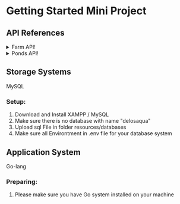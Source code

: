 # Getting Started Mini Project

## API References

<details>
  <summary>Farm API!</summary>
  
  **Resource URL**: api/v1/farms

  **Resource Information**:
   1. Reponse Format: JSON
   2. Requires Authentication: No
   3. Rate Limited: No

  <details>
    <summary>GET Methods</summary>
    1. Without parameters.
      - Example URL Request: api/v1/farms
      - Example Response Success:
            {
                "Status": 200,
                "Message": "GetFarm_All",
                "Data": [
                    {
                    "ID": 1,
                    "Name": "Farm 1",
                    "Description": {
                        "String": "a",
                        "Valid": true
                    },
                    "Thumbnails": {
                        "String": "a",
                        "Valid": true
                    },
                    "Created_at": {
                        "String": "2022-06-11 15:41:41",
                        "Valid": true
                    },
                    "Updated_at": {
                        "String": "2022-06-08 15:44:45",
                        "Valid": true
                    },
                    "Deleted_at": {
                        "String": "",
                        "Valid": false
                    }
                    },
                    {
                    "ID": 2,
                    "Name": "Farm 2",
                    "Description": {
                        "String": "a",
                        "Valid": true
                    },
                    "Thumbnails": {
                        "String": "a",
                        "Valid": true
                    },
                    "Created_at": {
                        "String": "2022-06-11 15:41:41",
                        "Valid": true
                    },
                    "Updated_at": {
                        "String": "",
                        "Valid": false
                    },
                    "Deleted_at": {
                        "String": "",
                        "Valid": false
                    }
                    },
                    {
                    "ID": 3,
                    "Name": "test",
                    "Description": {
                        "String": "",
                        "Valid": true
                    },
                    "Thumbnails": {
                        "String": "test update",
                        "Valid": true
                    },
                    "Created_at": {
                        "String": "2022-06-12 11:34:52",
                        "Valid": true
                    },
                    "Updated_at": {
                        "String": "2022-06-12 04:48:45",
                        "Valid": true
                    },
                    "Deleted_at": {
                        "String": "",
                        "Valid": false
                    }
                    },
                    {
                    "ID": 5,
                    "Name": "test create from update",
                    "Description": {
                        "String": "",
                        "Valid": true
                    },
                    "Thumbnails": {
                        "String": "test create from update",
                        "Valid": true
                    },
                    "Created_at": {
                        "String": "2022-06-12 12:00:18",
                        "Valid": true
                    },
                    "Updated_at": {
                        "String": "",
                        "Valid": false
                    },
                    "Deleted_at": {
                        "String": "",
                        "Valid": false
                    }
                    }
                ]
                }
    2. With Parameters
      - Example URL Request: /api/v1/farms?id=2
      - Example Response Success:
            {
                "Status": 200,
                "Message": "GetFarm_ID",
                "Data": [
                    {
                    "ID": 2,
                    "Name": "Farm 2",
                    "Description": {
                        "String": "a",
                        "Valid": true
                    },
                    "Thumbnails": {
                        "String": "a",
                        "Valid": true
                    },
                    "Created_at": {
                        "String": "2022-06-11 15:41:41",
                        "Valid": true
                    },
                    "Updated_at": {
                        "String": "",
                        "Valid": false
                    },
                    "Deleted_at": {
                        "String": "",
                        "Valid": false
                    }
                    }
                ]
                }
  </details>
  
  <details>
   <summary>POST Methods</summary>
    - Example URL Request: /api/v1/farms
    - Example Body:
            {
                name: "Test Name",
                description: "Test Description",
                thumbnails: "Test Thumbnails"
            }
    - Example Response Duplicate:
            {
                "Status": 500,
                "Message": "Error 1062: Duplicate entry 'test' for key 'name'",
                "Data": []
            }
    - Example Response Success:
            {
                "Status": 200,
                "Message": "CreateFarm",
                "Data": null
            }
  </details>

  <details>
   <summary>PUT Methods</summary>
    - Example URL Request: /api/v1/farms
    - Example Body:
            {
                name: "Test Name",
                description: "Test Description",
                thumbnails: "Test Thumbnails"
            }
    - Example Response Duplicate:
            {
                "Status": 500,
                "Message": "Error 1062: Duplicate entry 'test' for key 'name'",
                "Data": []
            }
    - Example Response Creating:
            {
                "Status": 200,
                "Message": "CreateFarm",
                "Data": null
            }
    - Example Response Updating:
            {
                "Status": 200,
                "Message": "UpdateFarm",
                "Data": null
            }
  </details>

  <details>
   <summary>DELETE Methods</summary>
    - Example URL Request: /api/v1/farms
    - Example Body:
            {
                id: 1,
            }
    - Example Response Success:
            {
                "Status": 200,
                "Message": "DeleteFarm",
                "Data": null
            }
  </details>
</details>

<details>
  <summary>Ponds API!</summary>
  
  **Resource URL**: api/v1/ponds

  **Resource Information**:
   1. Reponse Format: JSON
   2. Requires Authentication: No
   3. Rate Limited: No

  <details>
    <summary>GET Methods</summary>
    1. Without parameters.
      - Example URL Request: api/v1/ponds
      - Example Response Success:

                {
                    "Status": 200,
                    "Message": "GetPonds_All",
                    "Data": [
                        {
                            "ID": 1,
                            "Farm_ID": 1,
                            "Name": "Pond 1-1A",
                            "Description": {
                                "String": "",
                                "Valid": true
                            },
                            "Thumbnails": {
                                "String": "",
                                "Valid": true
                            },
                            "Created_at": {
                                "String": "2022-06-11 23:42:03",
                                "Valid": true
                            },
                            "Updated_at": {
                                "String": "",
                                "Valid": false
                            },
                            "Deleted_at": {
                                "String": "",
                                "Valid": false
                            }
                        },
                        {
                            "ID": 2,
                            "Farm_ID": 1,
                            "Name": "Pond 1-1B",
                            "Description": {
                                "String": "",
                                "Valid": true
                            },
                            "Thumbnails": {
                                "String": "",
                                "Valid": true
                            },
                            "Created_at": {
                                "String": "2022-06-11 23:42:03",
                                "Valid": true
                            },
                            "Updated_at": {
                                "String": "",
                                "Valid": false
                            },
                            "Deleted_at": {
                                "String": "",
                                "Valid": false
                            }
                        },
                        {
                            "ID": 7,
                            "Farm_ID": 1,
                            "Name": "test create from update",
                            "Description": {
                                "String": "",
                                "Valid": true
                            },
                            "Thumbnails": {
                                "String": "test create from update",
                                "Valid": true
                            },
                            "Created_at": {
                                "String": "2022-06-12 12:13:21",
                                "Valid": true
                            },
                            "Updated_at": {
                                "String": "",
                                "Valid": false
                            },
                            "Deleted_at": {
                                "String": "",
                                "Valid": false
                            }
                        }
                    ]
                }

    2. With Parameters
      - Example URL Request: /api/v1/ponds?id=2
      - Example Response Success:

            {
                "Status": 200,
                "Message": "GetPonds_ID",
                "Data": [
                    {
                        "ID": 2,
                        "Farm_ID": 1,
                        "Name": "Pond 1-1B",
                        "Description": {
                            "String": "",
                            "Valid": true
                        },
                        "Thumbnails": {
                            "String": "",
                            "Valid": true
                        },
                        "Created_at": {
                            "String": "2022-06-11 23:42:03",
                            "Valid": true
                        },
                        "Updated_at": {
                            "String": "",
                            "Valid": false
                        },
                        "Deleted_at": {
                            "String": "",
                            "Valid": false
                        }
                    }
                ]
            }

  </details>
  
  <details>
   <summary>POST Methods</summary>
    - Example URL Request: /api/v1/ponds
    - Example Body:
            {
                name: "Test Name",
                description: "Test Description",
                thumbnails: "Test Thumbnails"
            }
    - Example Response Duplicate:
            {
                "Status": 500,
                "Message": "Error 1062: Duplicate entry 'test' for key 'name'",
                "Data": []
            }
    - Example Response Success:
            {
                "Status": 200,
                "Message": "CreatePonds",
                "Data": null
            }
  </details>

  <details>
   <summary>PUT Methods</summary>
    - Example URL Request: /api/v1/ponds
    - Example Body:
            {
                name: "Test Name",
                description: "Test Description",
                thumbnails: "Test Thumbnails"
            }
    - Example Response Duplicate:
            {
                "Status": 500,
                "Message": "Error 1062: Duplicate entry 'test' for key 'name'",
                "Data": []
            }
    - Example Response Creating:
            {
                "Status": 200,
                "Message": "CreatePonds",
                "Data": null
            }
    - Example Response Updating:
            {
                "Status": 200,
                "Message": "UpdatePonds",
                "Data": null
            }
  </details>

  <details>
   <summary>DELETE Methods</summary>
    - Example URL Request: /api/v1/ponds
    - Example Body:
            {
                id: 1,
            }
    - Example Response Success:
            {
                "Status": 200,
                "Message": "DeletePonds",
                "Data": null
            }
  </details>
</details>

</details>

## Storage Systems 
MySQL

### Setup:
1. Download and Install XAMPP / MySQL
2. Make sure there is no database with name "delosaqua"
2. Upload sql File in folder resources/databases
3. Make sure all Environtment in .env file for your database system

## Application System
Go-lang

### Preparing:
1. Please make sure you have Go system installed on your machine



